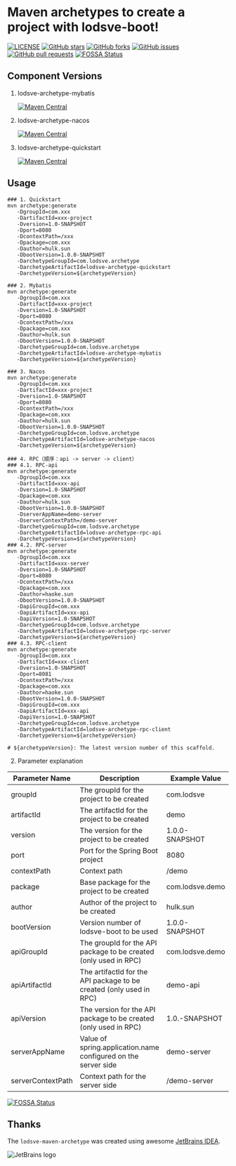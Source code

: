 # Maven archetypes to create a project with lodsve-boot!

[![LICENSE](https://img.shields.io/github/license/lodsve/lodsve-maven-archetype)](https://github.com/lodsve/lodsve-maven-archetype/blob/master/LICENSE)
[![GitHub stars](https://img.shields.io/github/stars/lodsve/lodsve-maven-archetype.svg)](https://github.com/lodsve/lodsve-maven-archetype/stargazers)
[![GitHub forks](https://img.shields.io/github/forks/lodsve/lodsve-maven-archetype.svg)](https://github.com/lodsve/lodsve-maven-archetype/network)
[![GitHub issues](https://img.shields.io/github/issues/lodsve/lodsve-maven-archetype.svg)](https://github.com/lodsve/lodsve-maven-archetype/issues)
[![GitHub pull requests](https://img.shields.io/github/issues-pr/lodsve/lodsve-maven-archetype.svg)](https://github.com/lodsve/lodsve-maven-archetype/pulls)
[![FOSSA Status](https://app.fossa.com/api/projects/git%2Bgithub.com%2Flodsve%2Flodsve-maven-archetype.svg?type=shield&issueType=license)](https://app.fossa.com/projects/git%2Bgithub.com%2Flodsve%2Flodsve-maven-archetype?ref=badge_shield&issueType=license)

## Component Versions

1. lodsve-archetype-mybatis

   [![Maven Central](https://img.shields.io/maven-central/v/com.lodsve.archetype/lodsve-archetype-mybatis.svg)](https://search.maven.org/artifact/com.lodsve.archetype/lodsve-archetype-mybatis)
2. lodsve-archetype-nacos

   [![Maven Central](https://img.shields.io/maven-central/v/com.lodsve.archetype/lodsve-archetype-nacos.svg)](https://search.maven.org/artifact/com.lodsve.archetype/lodsve-archetype-nacos)

3. lodsve-archetype-quickstart

   [![Maven Central](https://img.shields.io/maven-central/v/com.lodsve.archetype/lodsve-archetype-quickstart.svg)](https://search.maven.org/artifact/com.lodsve.archetype/lodsve-archetype-quickstart)

## Usage

   ```shell
   ### 1. Quickstart
   mvn archetype:generate
      -DgroupId=com.xxx
      -DartifactId=xxx-project
      -Dversion=1.0-SNAPSHOT
      -Dport=8080
      -DcontextPath=/xxx
      -Dpackage=com.xxx
      -Dauthor=hulk.sun
      -DbootVersion=1.0.0-SNAPSHOT
      -DarchetypeGroupId=com.lodsve.archetype
      -DarchetypeArtifactId=lodsve-archetype-quickstart
      -DarchetypeVersion=${archetypeVersion}
   
   ### 2. Mybatis
   mvn archetype:generate
      -DgroupId=com.xxx
      -DartifactId=xxx-project
      -Dversion=1.0-SNAPSHOT
      -Dport=8080
      -DcontextPath=/xxx
      -Dpackage=com.xxx
      -Dauthor=hulk.sun
      -DbootVersion=1.0.0-SNAPSHOT
      -DarchetypeGroupId=com.lodsve.archetype
      -DarchetypeArtifactId=lodsve-archetype-mybatis
      -DarchetypeVersion=${archetypeVersion}
      
   ### 3. Nacos
   mvn archetype:generate
      -DgroupId=com.xxx
      -DartifactId=xxx-project
      -Dversion=1.0-SNAPSHOT
      -Dport=8080
      -DcontextPath=/xxx
      -Dpackage=com.xxx
      -Dauthor=hulk.sun
      -DbootVersion=1.0.0-SNAPSHOT
      -DarchetypeGroupId=com.lodsve.archetype
      -DarchetypeArtifactId=lodsve-archetype-nacos
      -DarchetypeVersion=${archetypeVersion}   
      
   ### 4. RPC（顺序：api -> server -> client）
   ### 4.1. RPC-api
   mvn archetype:generate
      -DgroupId=com.xxx
      -DartifactId=xxx-api
      -Dversion=1.0-SNAPSHOT
      -Dpackage=com.xxx
      -Dauthor=hulk.sun
      -DbootVersion=1.0.0-SNAPSHOT
      -DserverAppName=demo-server
      -DserverContextPath=/demo-server
      -DarchetypeGroupId=com.lodsve.archetype
      -DarchetypeArtifactId=lodsve-archetype-rpc-api
      -DarchetypeVersion=${archetypeVersion} 
   ### 4.2. RPC-server
   mvn archetype:generate
      -DgroupId=com.xxx
      -DartifactId=xxx-server
      -Dversion=1.0-SNAPSHOT
      -Dport=8080
      -DcontextPath=/xxx
      -Dpackage=com.xxx
      -Dauthor=haoke.sun
      -DbootVersion=1.0.0-SNAPSHOT
      -DapiGroupId=com.xxx
      -DapiArtifactId=xxx-api
      -DapiVersion=1.0-SNAPSHOT
      -DarchetypeGroupId=com.lodsve.archetype
      -DarchetypeArtifactId=lodsve-archetype-rpc-server
      -DarchetypeVersion=${archetypeVersion}
   ### 4.3. RPC-client
   mvn archetype:generate
      -DgroupId=com.xxx
      -DartifactId=xxx-client
      -Dversion=1.0-SNAPSHOT
      -Dport=8081
      -DcontextPath=/xxx
      -Dpackage=com.xxx
      -Dauthor=haoke.sun
      -DbootVersion=1.0.0-SNAPSHOT
      -DapiGroupId=com.xxx
      -DapiArtifactId=xxx-api
      -DapiVersion=1.0-SNAPSHOT
      -DarchetypeGroupId=com.lodsve.archetype
      -DarchetypeArtifactId=lodsve-archetype-rpc-client
      -DarchetypeVersion=${archetypeVersion}
      
   # ${archetypeVersion}: The latest version number of this scaffold.
   ```         

2. Parameter explanation

| Parameter Name    | Description                                                         | Example Value   |
|-------------------|---------------------------------------------------------------------|-----------------|
| groupId           | The groupId for the project to be created                           | com.lodsve      |
| artifactId        | The artifactId for the project to be created                        | demo            |
| version           | The version for the project to be created	                          | 1.0.0-SNAPSHOT  |
| port              | Port for the Spring Boot project	                                   | 8080            |
| contextPath       | Context path	                                                       | /demo           |
| package           | Base package for the project to be created                          | com.lodsve.demo |
| author            | Author of the project to be created                                 | hulk.sun        |
| bootVersion       | Version number of lodsve-boot to be used                            | 1.0.0-SNAPSHOT  |
| apiGroupId        | The groupId for the API package to be created (only used in RPC)    | com.lodsve.demo |
| apiArtifactId     | The artifactId for the API package to be created (only used in RPC) | demo-api        |
| apiVersion        | The version for the API package to be created (only used in RPC)    | 1.0.-SNAPSHOT   |
| serverAppName     | Value of spring.application.name configured on the server side      | demo-server     |
| serverContextPath | Context path for the server side                                    | /demo-server    |

[![FOSSA Status](https://app.fossa.com/api/projects/git%2Bgithub.com%2Flodsve%2Flodsve-maven-archetype.svg?type=large&issueType=license)](https://app.fossa.com/projects/git%2Bgithub.com%2Flodsve%2Flodsve-maven-archetype?ref=badge_large&issueType=license)

## Thanks

The `lodsve-maven-archetype` was created using awesome [JetBrains IDEA][].

![JetBrains logo](https://resources.jetbrains.com/storage/products/company/brand/logos/jetbrains.svg)

[JetBrains IDEA]: https://www.jetbrains.com/?from=lodsve-maven-archetype
